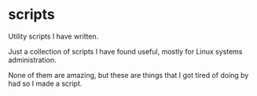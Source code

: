 scripts
=======

Utility scripts I have written. 

Just a collection of scripts I have found useful, mostly for Linux systems administration.

None of them are amazing, but these are things that I got tired of doing by had so I made a script. 
